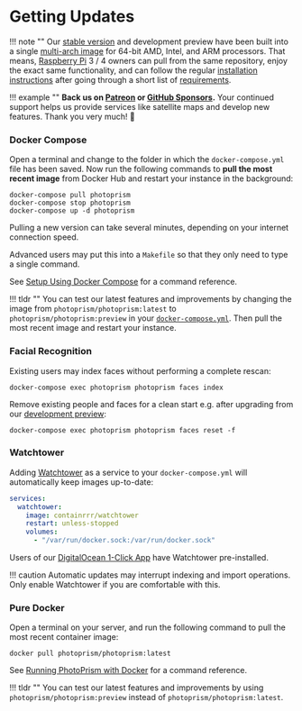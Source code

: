 # Getting Updates

!!! note ""
    Our [stable version](https://docs.photoprism.org/release-notes/) and development preview have been built into a 
    single [multi-arch image](https://hub.docker.com/r/photoprism/photoprism) for 64-bit AMD, Intel, 
    and ARM processors. That means, [Raspberry Pi](raspberry-pi.md) 3 / 4 owners can pull from the same repository, 
    enjoy the exact same functionality, and can follow the regular [installation instructions](docker-compose.md)
    after going through a short list of [requirements](raspberry-pi.md).

!!! example ""
    **Back us on [Patreon](https://www.patreon.com/photoprism) or [GitHub Sponsors](https://github.com/sponsors/photoprism).**
    Your continued support helps us provide services like satellite maps and develop new features. Thank you very much! 💜

### Docker Compose ###

Open a terminal and change to the folder in which the `docker-compose.yml` file has been saved.
Now run the following commands to **pull the most recent image** from Docker Hub and restart your instance in the background:

```
docker-compose pull photoprism
docker-compose stop photoprism
docker-compose up -d photoprism
```

Pulling a new version can take several minutes, depending on your internet connection speed.

Advanced users may put this into a `Makefile` so that they only need to type a single command.

See [Setup Using Docker Compose](docker-compose.md) for a command reference.

!!! tldr ""
    You can test our latest features and improvements by changing the image from `photoprism/photoprism:latest`
    to `photoprism/photoprism:preview` in your [`docker-compose.yml`](https://dl.photoprism.org/docker/).
    Then pull the most recent image and restart your instance.

### Facial Recognition ###

Existing users may index faces without performing a complete rescan:

```
docker-compose exec photoprism photoprism faces index
```

Remove existing people and faces for a clean start e.g. after upgrading from our 
[development preview](https://docs.photoprism.org/release-notes/#development-preview):

```
docker-compose exec photoprism photoprism faces reset -f
```

### Watchtower ###

Adding [Watchtower](https://github.com/containrrr/watchtower) as a service to your `docker-compose.yml` will
automatically keep images up-to-date:

```yml
services:
  watchtower:
    image: containrrr/watchtower
    restart: unless-stopped
    volumes:
      - "/var/run/docker.sock:/var/run/docker.sock"
```

Users of our [DigitalOcean 1-Click App](cloud/digitalocean.md) have Watchtower pre-installed.

!!! caution
    Automatic updates may interrupt indexing and import operations.
    Only enable Watchtower if you are comfortable with this.

### Pure Docker ###

Open a terminal on your server, and run the following command to pull the most recent container image:

```
docker pull photoprism/photoprism:latest
```

See [Running PhotoPrism with Docker](docker.md) for a command reference.

!!! tldr ""
    You can test our latest features and improvements by using `photoprism/photoprism:preview` 
    instead of `photoprism/photoprism:latest`.
